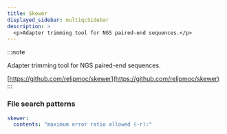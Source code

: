 ```yaml
---
title: Skewer
displayed_sidebar: multiqcSidebar
description: >
  <p>Adapter trimming tool for NGS paired-end sequences.</p>
---
```


<!--
~~~~~ DO NOT EDIT ~~~~~
This file is autogenerated from the MultiQC module python docstring.
Do not edit the markdown, it will be overwritten.

File path for the source of this content: multiqc/modules/skewer/skewer.py
~~~~~~~~~~~~~~~~~~~~~~~
-->

:::note

<p>Adapter trimming tool for NGS paired-end sequences.</p>

[https://github.com/relipmoc/skewer](https://github.com/relipmoc/skewer)
:::

### File search patterns

```yaml
skewer:
  contents: "maximum error ratio allowed (-r):"
```

